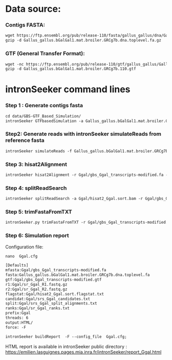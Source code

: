 Data source:
============

### Contigs FASTA: 

```diff
wget https://ftp.ensembl.org/pub/release-110/fasta/gallus_gallus/dna/Gallus_gallus.bGalGal1.mat.broiler.GRCg7b.dna.toplevel.fa.gz
gzip -d Gallus_gallus.bGalGal1.mat.broiler.GRCg7b.dna.toplevel.fa.gz
```

### GTF (General Transfer Format):


```diff
wget -nc https://ftp.ensembl.org/pub/release-110/gtf/gallus_gallus/Gallus_gallus.bGalGal1.mat.broiler.GRCg7b.110.gtf.gz
gzip -d Gallus_gallus.bGalGal1.mat.broiler.GRCg7b.110.gtf

```

intronSeeker command lines
============================

### Step 1 : Generate contigs fasta

```diff
cd data/GBS-GTF_Based_Simulation/
intronSeeker GTFbasedSimulation -a Gallus_gallus.bGalGal1.mat.broiler.GRCg7b.110.gtf -r Gallus_gallus.bGalGal1.mat.broiler.GRCg7b.dna.toplevel.fa -p Ggal -o Ggal
```

### Step2: Generate reads with intronSeeker simulateReads from reference fasta

```diff
intronSeeker simulateReads -f Gallus_gallus.bGalGal1.mat.broiler.GRCg7b.dna.toplevel.fa -c ../../../config/grinder_GBS.cfg -p Ggal -o Ggal
```

### Step 3: hisat2Alignment

```diff
intronSeeker hisat2Alignment -r Ggal/gbs_Ggal_transcripts-modified.fa -1 Ggal/sr_Ggal_R1.fastq.gz -2 Ggal/sr_Ggal_R2.fastq.gz -o Ggal -p Ggal

```

### Step 4: splitReadSearch

```diff
intronSeeker splitReadSearch -a Ggal/hisat2_Ggal.sort.bam -r Ggal/gbs_Ggal_transcripts-modified.fa -o Ggal -p Ggal

```

### Step 5: trimFastaFromTXT

```diff
intronSeeker.py trimFastaFromTXT -r Ggal/gbs_Ggal_transcripts-modified.fa -c Ggal/srs_Ggal_HISAT2_candidates.txt -o Ggal/HISAT2_trim/ -p Ggal
```

### Step 6: Simulation report


Configuration file:

```diff
nano  Ggal.cfg
```


```diff
[Defaults]
mfasta:Ggal/gbs_Ggal_transcripts-modified.fa
fasta:Gallus_gallus.bGalGal1.mat.broiler.GRCg7b.dna.toplevel.fa
gtf:Ggal/gbs_Ggal_transcripts-modified.gtf
r1:Ggal/sr_Ggal_R1.fastq.gz
r2:Ggal/sr_Ggal_R2.fastq.gz
flagstat:Ggal/hisat2_Ggal.sort.flagstat.txt
candidat:Ggal/srs_Ggal_candidates.txt
split:Ggal/srs_Ggal_split_alignments.txt
ranks:Ggal/sr_Ggal_ranks.txt
prefix:Ggal
threads: 6                
output:HTML/
force: -F
```


```diff
intronSeeker buildReport  -F --config_file  Ggal.cfg;
```

HTML report is available in intronSeeker public directory : https://emilien.lasguignes.pages.mia.inra.fr/intronSeeker/report_Ggal.html
